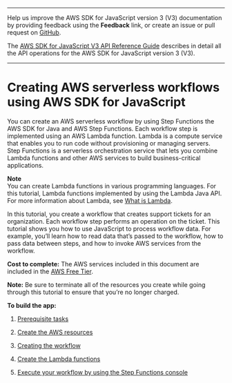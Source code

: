--------

Help us improve the AWS SDK for JavaScript version 3 \(V3\) documentation by providing feedback using the **Feedback** link, or create an issue or pull request on [GitHub](https://github.com/awsdocs/aws-sdk-for-javascript-v3)\.

 The [AWS SDK for JavaScript V3 API Reference Guide](https://docs.aws.amazon.com/AWSJavaScriptSDK/v3/latest/index.html) describes in detail all the API operations for the AWS SDK for JavaScript version 3 \(V3\)\.

--------

# Creating AWS serverless workflows using AWS SDK for JavaScript<a name="serverless-step-functions-example"></a>

You can create an AWS serverless workflow by using Step Functions the AWS SDK for Java and AWS Step Functions\. Each workflow step is implemented using an AWS Lambda function\. Lambda is a compute service that enables you to run code without provisioning or managing servers\. Step Functions is a serverless orchestration service that lets you combine Lambda functions and other AWS services to build business\-critical applications\. 

**Note**  
 You can create Lambda functions in various programming languages\. For this tutorial, Lambda functions implemented by using the Lambda Java API\. For more information about Lambda, see [What is Lambda](https://docs.aws.amazon.com/lambda/latest/dg/welcome.html)\.

In this tutorial, you create a workflow that creates support tickets for an organization\. Each workflow step performs an operation on the ticket\. This tutorial shows you how to use JavaScript to process workflow data\. For example, you’ll learn how to read data that’s passed to the workflow, how to pass data between steps, and how to invoke AWS services from the workflow\.

**Cost to complete:** The AWS services included in this document are included in the [AWS Free Tier](https://aws.amazon.com/free/?all-free-tier.sort-by=item.additionalFields.SortRank&all-free-tier.sort-order=asc)\.

**Note:** Be sure to terminate all of the resources you create while going through this tutorial to ensure that you’re no longer charged\.

**To build the app:**

1. [Prerequisite tasks](serverless-step-functions-example-prerequisites.md)

1. [Create the AWS resources ](serverless-step-functions-example-create-resources.md)

1. [Creating the workflow](serverless-step-functions-example-understand-workflow.md)

1. [Create the Lambda functions ](serverless-step-functions-example-create-lambda-functions.md)

1. [Execute your workflow by using the Step Functions console](serverless-step-functions-example-execute-workflow.md)